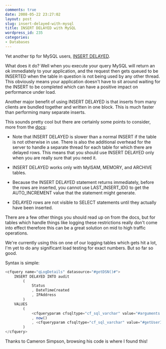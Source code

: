 ```yaml
---
comments: true
date: 2008-05-22 23:27:02
layout: post
slug: insert-delayed-with-mysql
title: INSERT DELAYED with MySQL
wordpress_id: 235
categories:
- Databases
---
```


Yet another tip for MySQL users, [INSERT DELAYED](http://dev.mysql.com/doc/refman/5.0/en/insert-delayed.html). 

What does it do? Well when you execute your query MySQL will return an ok immediately to your application, and the request then gets queued to be INSERTED when the table in question is not being used by any other thread. This obviously means your application doesn't have to sit around waiting for the INSERT to be completed which can have a positive impact on performance under load.

Another major benefit of using INSERT DELAYED is that inserts from many clients are bundled together and written in one block. This is much faster than performing many separate inserts.

This sounds pretty cool but there are certainly some points to consider, more from the [docs](http://dev.mysql.com/doc/refman/5.0/en/insert-delayed.html):




	
  * Note that INSERT DELAYED is slower than a normal INSERT if the table is not otherwise in use. There is also the additional overhead for the server to handle a separate thread for each table for which there are delayed rows. This means that you should use INSERT DELAYED only when you are really sure that you need it.


	
  * INSERT DELAYED works only with MyISAM, MEMORY, and ARCHIVE tables.


	
  * Because the INSERT DELAYED statement returns immediately, before the rows are inserted, you cannot use LAST_INSERT_ID() to get the AUTO_INCREMENT value that the statement might generate.


	
  * DELAYED rows are not visible to SELECT statements until they actually have been inserted. 



There are a few other things you should read up on from the docs, but for tables which handle things like logging these restrictions really don't come into effect therefore this can be a great solution on mid to high traffic operations.

We're currently using this on one of our logging tables which gets hit a lot, I'm yet to do any significant load testing for exact numbers. But so far so good.

Syntax is simple:

``` javascript
<cfquery name="qLogDetails" datasource="#getDSN()#">
	INSERT DELAYED INTO audit
		(
			Status
			, DateTimeCreated
			, IPAddress
		)
	VALUES	
		(
			<cfqueryparam cfsqltype="cf_sql_varchar" value="#arguments.status#" />
			, now()
			, <cfqueryparam cfsqltype="cf_sql_varchar" value="#getUserIP()#" />
		)
</cfquery>
```

Thanks to Cameron Simpson, browsing his code is where I found this!
